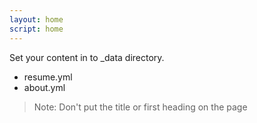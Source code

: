 ```yaml
---
layout: home
script: home
---
```


Set your content in to \_data directory.

- resume.yml
- about.yml

> Note: Don't put the title or first heading on the page
